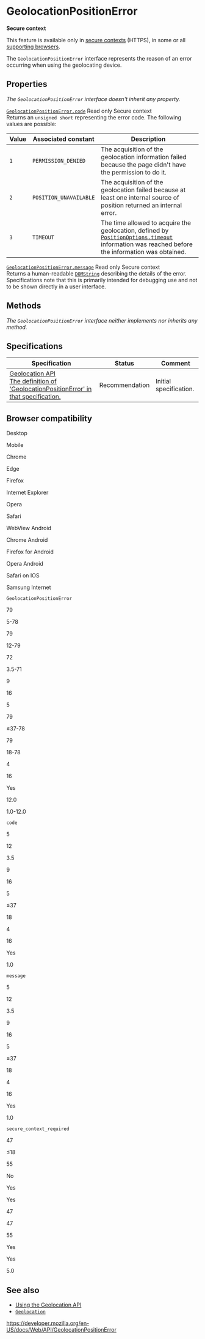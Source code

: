 GeolocationPositionError
========================

**Secure context**

This feature is available only in [secure contexts](https://developer.mozilla.org/en-US/docs/Web/Security/Secure_Contexts) (HTTPS), in some or all [supporting browsers](#browser_compatibility).

The `GeolocationPositionError` interface represents the reason of an error occurring when using the geolocating device.

Properties
----------

*The `GeolocationPositionError` interface doesn't inherit any property.*

 [`GeolocationPositionError.code`](geolocationpositionerror/code) <span class="badge inline readonly">Read only </span> <span class="notecard inline secure">Secure context</span>   
Returns an `unsigned short` representing the error code. The following values are possible:

<table><thead><tr class="header"><th>Value</th><th>Associated constant</th><th>Description</th></tr></thead><tbody><tr class="odd"><td><code>1</code></td><td><code>PERMISSION_DENIED</code></td><td>The acquisition of the geolocation information failed because the page didn't have the permission to do it.</td></tr><tr class="even"><td><code>2</code></td><td><code>POSITION_UNAVAILABLE</code></td><td>The acquisition of the geolocation failed because at least one internal source of position returned an internal error.</td></tr><tr class="odd"><td><code>3</code></td><td><code>TIMEOUT</code></td><td>The time allowed to acquire the geolocation, defined by <a href="positionoptions/timeout"><code>PositionOptions.timeout</code></a> information was reached before the information was obtained.</td></tr></tbody></table>

 [`GeolocationPositionError.message`](geolocationpositionerror/message) <span class="badge inline readonly">Read only </span> <span class="notecard inline secure">Secure context</span>   
Returns a human-readable [`DOMString`](domstring) describing the details of the error. Specifications note that this is primarily intended for debugging use and not to be shown directly in a user interface.

Methods
-------

*The `GeolocationPositionError` interface neither implements nor inherits any method.*

Specifications
--------------

<table><thead><tr class="header"><th>Specification</th><th>Status</th><th>Comment</th></tr></thead><tbody><tr class="odd"><td><a href="https://w3c.github.io/geolocation-api/#position_error_interface">Geolocation API<br />
<span class="small">The definition of 'GeolocationPositionError' in that specification.</span></a></td><td><span class="spec-rec">Recommendation</span></td><td>Initial specification.</td></tr></tbody></table>

Browser compatibility
---------------------

Desktop

Mobile

Chrome

Edge

Firefox

Internet Explorer

Opera

Safari

WebView Android

Chrome Android

Firefox for Android

Opera Android

Safari on IOS

Samsung Internet

`GeolocationPositionError`

79

5-78

79

12-79

72

3.5-71

9

16

5

79

≤37-78

79

18-78

4

16

Yes

12.0

1.0-12.0

`code`

5

12

3.5

9

16

5

≤37

18

4

16

Yes

1.0

`message`

5

12

3.5

9

16

5

≤37

18

4

16

Yes

1.0

`secure_context_required`

47

≤18

55

No

Yes

Yes

47

47

55

Yes

Yes

5.0

See also
--------

-   [Using the Geolocation API](geolocation_api/using_the_geolocation_api)
-   [`Geolocation`](geolocation)

<a href="https://developer.mozilla.org/en-US/docs/Web/API/GeolocationPositionError" class="_attribution-link">https://developer.mozilla.org/en-US/docs/Web/API/GeolocationPositionError</a>
